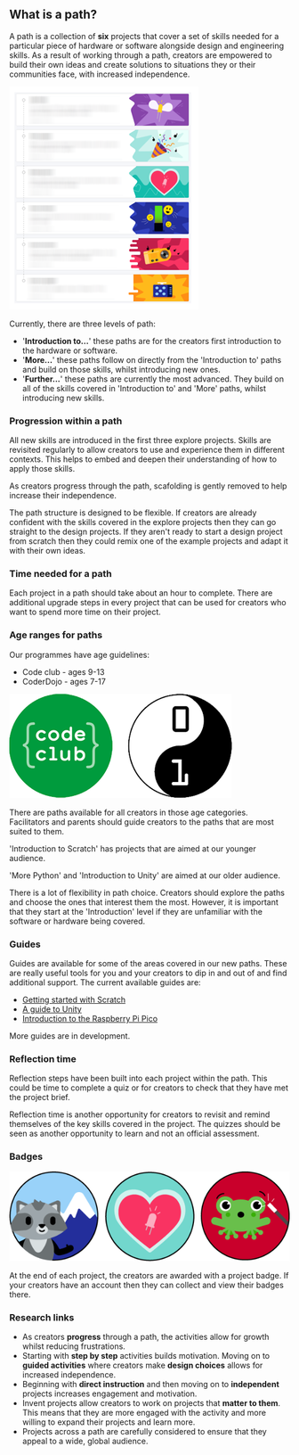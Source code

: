 ## What is a path? 

A path is a collection of **six** projects that cover a set of skills needed for a particular piece of hardware or software alongside design and engineering skills. As a result of working through a path, creators are empowered to build their own ideas and create solutions to situations they or their communities face, with increased independence. 

![A screenshot of the introduction to scratch path page.](images/path.png)

Currently, there are three levels of path:

+ '**Introduction to...**' these paths are for the creators first introduction to the hardware or software. 
+ '**More...**' these paths follow on directly from the 'Introduction to' paths and build on those skills, whilst introducing new ones.
+ '**Further...**' these paths are currently the most advanced. They build on all of the skills covered in 'Introduction to' and 'More' paths, whilst introducing new skills. 

### Progression within a path

All new skills are introduced in the first three explore projects. Skills are revisited regularly to allow creators to use and experience them in different contexts. This helps to embed and deepen their understanding of how to apply those skills. 

As creators progress through the path, scafolding is gently removed to help increase their independence. 

The path structure is designed to be flexible. If creators are already confident with the skills covered in the explore projects then they can go straight to the design projects. If they aren't ready to start a design project from scratch then they could remix one of the example projects and adapt it with their own ideas. 

### Time needed for a path

Each project in a path should take about an hour to complete. There are additional upgrade steps in every project that can be used for creators who want to spend more time on their project.

### Age ranges for paths

Our programmes have age guidelines:

+ Code club - ages 9-13
+ CoderDojo - ages 7-17

![The logos for Code Club and CoderDojo.](images/code-dojo-logos.png)

There are paths available for all creators in those age categories. Facilitators and parents should guide creators to the paths that are most suited to them. 

'Introduction to Scratch' has projects that are aimed at our younger audience.

'More Python' and 'Introduction to Unity' are aimed at our older audience. 

There is a lot of flexibility in path choice. Creators should explore the paths and choose the ones that interest them the most. However, it is important that they start at the 'Introduction' level if they are unfamiliar with the software or hardware being covered. 

### Guides

Guides are available for some of the areas covered in our new paths. These are really useful tools for you and your creators to dip in and out of and find additional support. The current available guides are:

+ [Getting started with Scratch](https://projects.raspberrypi.org/en/projects/getting-started-scratch)
+ [A guide to Unity](https://projects.raspberrypi.org/en/projects/unity-guide)
+ [Introduction to the Raspberry Pi Pico](https://projects.raspberrypi.org/en/projects/introduction-to-the-pico/0)

More guides are in development.

### Reflection time

Reflection steps have been built into each project within the path. This could be time to complete a quiz or for creators to check that they have met the project brief.

Reflection time is another opportunity for creators to revisit and remind themselves of the key skills covered in the project. The quizzes should be seen as another opportunity to learn and not an official assessment. 

### Badges

![Three badges taken from the Scratch, Raspberry Pi Pico and Unity paths.](images/badges.png)

At the end of each project, the creators are awarded with a project badge. If your creators have an account then they can collect and view their badges there. 

### Research links

+ As creators **progress** through a path, the activities allow for growth whilst reducing frustrations. 
+ Starting with **step by step** activities builds motivation. Moving on to **guided activities** where creators make **design choices** allows for increased independence.
+ Beginning with **direct instruction** and then moving on to **independent** projects increases engagement and motivation.
+ Invent projects allow creators to work on projects that **matter to them**. This means that they are more engaged with the activity and more willing to expand their projects and learn more. 
+ Projects across a path are carefully considered to ensure that they appeal to a wide, global audience. 





